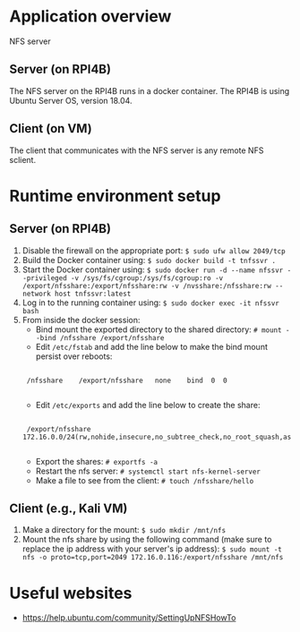 # Application overview
NFS server

## Server (on RPI4B)
The NFS server on the RPI4B runs in a docker container.   The RPI4B is using Ubuntu Server OS, version 18.04.

## Client (on VM)
The client that communicates with the NFS server is any remote NFS sclient.  

# Runtime environment setup
## Server (on RPI4B)
1. Disable the firewall on the appropriate port:
`$ sudo ufw allow 2049/tcp`
1. Build the Docker container using: `$ sudo docker build -t tnfssvr .`
1. Start the Docker container using: `$ sudo docker run -d --name nfssvr --privileged -v /sys/fs/cgroup:/sys/fs/cgroup:ro -v /export/nfsshare:/export/nfsshare:rw -v /nvsshare:/nfsshare:rw --network host tnfssvr:latest`
1. Log in to the running container using: `$ sudo docker exec -it nfssvr bash`
1. From inside the docker session:
    * Bind mount the exported directory to the shared directory: `# mount --bind /nfsshare /export/nfsshare`
    * Edit `/etc/fstab` and add the line below to make the bind mount persist over reboots:
    <pre><code>
    /nfsshare    /export/nfsshare   none    bind  0  0
    </code></pre>
    * Edit `/etc/exports` and add the line below to create the share:
    <pre><code>
    /export/nfsshare	172.16.0.0/24(rw,nohide,insecure,no_subtree_check,no_root_squash,async)
    </code></pre>
    * Export the shares: `# exportfs -a`
    * Restart the nfs server: `# systemctl start nfs-kernel-server`
    * Make a file to see from the client: `# touch /nfsshare/hello`

## Client (e.g., Kali VM)
1. Make a directory for the mount: `$ sudo mkdir /mnt/nfs`
1. Mount the nfs share by using the following command (make sure to replace the ip address with your server's ip address): `$ sudo mount -t nfs -o proto=tcp,port=2049 172.16.0.116:/export/nfsshare /mnt/nfs`

# Useful websites
* https://help.ubuntu.com/community/SettingUpNFSHowTo
